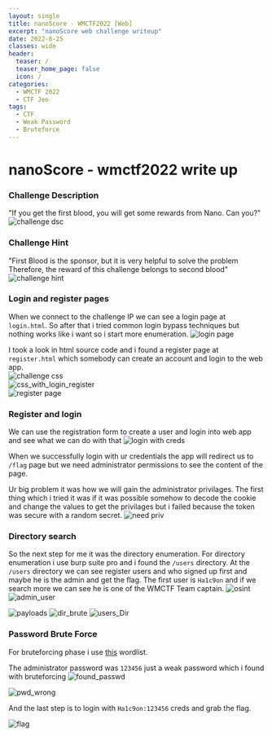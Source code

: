 ```yaml
---
layout: single
title: nanoScore - WMCTF2022 [Web]
excerpt: "nanoScore web challenge writeup"
date: 2022-8-25
classes: wide
header:
  teaser: /
  teaser_home_page: false
  icon: /
categories:
  - WMCTF 2022
  - CTF Jeo
tags: 
  - CTF
  - Weak Password
  - Bruteforce 
---
```


# nanoScore - wmctf2022 write up


### Challenge Description
"If you get the first blood, you will get some rewards from Nano. Can you?" <br>
![challenge dsc](https://user-images.githubusercontent.com/45040001/186703630-fed38c87-d18b-4c61-8a9e-b92abae72653.png)

### Challenge Hint
"First Blood is the sponsor, but it is very helpful to solve the problem Therefore, the reward of this challenge belongs to second blood"
![challenge hint](https://user-images.githubusercontent.com/45040001/186704114-7f942670-8560-4991-a986-1721358bdd3f.png)


### Login and register pages
When we connect to the challenge IP we can see a login page at `login.html`. So after that i tried common login bypass techniques but nothing works like i want so i start more enumeration.
![login page](https://user-images.githubusercontent.com/45040001/186704685-d9d6cb74-e68d-48f3-8f79-87a7e0012d03.png)

I took a look in html source code and i found a register page at `register.html` which somebody can create an account and login to the web app. <br>
![challenge css](https://user-images.githubusercontent.com/45040001/186705677-7563dce6-eb72-46e1-9995-f18fc606beb6.png) <br>
![css_with_login_register](https://user-images.githubusercontent.com/45040001/186705693-cc826f2a-e000-4dfe-9b39-931157ab1483.png) <br>
![register page](https://user-images.githubusercontent.com/45040001/186706183-b8f43a58-9790-45ad-9297-7e45b4c0b989.png)

### Register and login
We can use the registration form to create a user and login into web app and see what we can do with that
![login with creds](https://user-images.githubusercontent.com/45040001/186713903-61777eca-8555-4b53-8592-aea2c25ac56b.png)

When we successfully login with ur credentials the app will redirect us to `/flag` page but we need administrator permissions to see the content of the page.
 
Ur big problem it was how we will gain the administrator privilages. The first thing which i tried it was if it was possible somehow to decode the cookie and change the values to get the privilages but i failed because the token was secure with a random secret.
![need priv](https://user-images.githubusercontent.com/45040001/186714081-9e58a812-e615-4619-9e40-3abdf64d0a4f.png)

### Directory search
So the next step for me it was the directory enumeration. For directory enumeration i use burp suite pro and i found the `/users` directory.
At the `/users` directory we can see register users and who signed up first and maybe he is the admin and get the flag.
The first user is `Ha1c9on` and if we search more we can see he is one of the WMCTF Team captain.
![osint](https://user-images.githubusercontent.com/45040001/186723644-abe8a957-b215-406c-beb9-1542ecb9f4ff.png)
![admin_user](https://user-images.githubusercontent.com/45040001/186720146-dffbb7d6-8142-403b-8f9f-d388f2c83ca1.png) <br>

![payloads](https://user-images.githubusercontent.com/45040001/186724027-b8aeb28c-0df7-4fce-908e-8caed594a4c2.png)
![dir_brute](https://user-images.githubusercontent.com/45040001/186724043-4825c3fd-8ffe-41bb-935e-6a7900db0682.png)
![users_Dir](https://user-images.githubusercontent.com/45040001/186724391-a2bded91-63ff-430f-98f4-4079f5d4c243.png)


### Password Brute Force
For bruteforcing phase i use [this](https://github.com/danielmiessler/SecLists/blob/master/Passwords/Common-Credentials/10-million-password-list-top-1000000.txt) wordlist. 
<br>

The administrator password was `123456` just a weak password which i found with bruteforcing 
![found_passwd](https://user-images.githubusercontent.com/45040001/186725237-db073de2-98ce-44ec-8eb9-5e3ee8a5be2a.png)

![pwd_wrong](https://user-images.githubusercontent.com/45040001/186725242-2b8e8747-69fe-4554-983c-9dc8bc290e49.png)

And the last step is to login with `Ha1c9on:123456` creds and grab the flag.

![flag](https://user-images.githubusercontent.com/45040001/186725259-68c28ae3-1a82-4e53-b309-db3a049fdad5.png)
